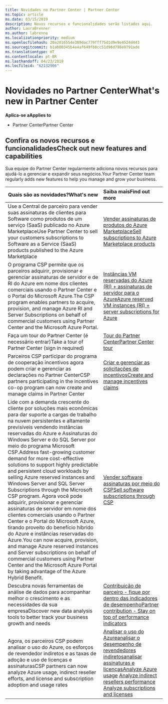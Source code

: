 ```yaml
---
title: Novidades no Partner Center | Partner Center
ms.topic: article
ms.date: 03/15/2019
description: Novos recursos e funcionalidades serão listados aqui.
author: LauraBrenner
ms.author: labrenne
ms.localizationpriority: medium
ms.openlocfilehash: 20a2016554e389dac779fff75d1d9e9e4524d443
ms.sourcegitcommit: b1ab80345b4e4af649fb8cc51d96d798e0791ade
ms.translationtype: HT
ms.contentlocale: pt-BR
ms.lasthandoff: 04/23/2019
ms.locfileid: "62132906"
---
```

# <a name="whats-new-in-partner-center"></a><span data-ttu-id="274f8-103">Novidades no Partner Center</span><span class="sxs-lookup"><span data-stu-id="274f8-103">What's new in Partner Center</span></span>

<span data-ttu-id="274f8-104">**Aplica-se a**</span><span class="sxs-lookup"><span data-stu-id="274f8-104">**Applies to**</span></span>

-  <span data-ttu-id="274f8-105">Partner Center</span><span class="sxs-lookup"><span data-stu-id="274f8-105">Partner Center</span></span>

## <a name="check-out-new-features-and-capabilities"></a><span data-ttu-id="274f8-106">Confira os novos recursos e funcionalidades</span><span class="sxs-lookup"><span data-stu-id="274f8-106">Check out new features and capabilities</span></span> 

<span data-ttu-id="274f8-107">Sua equipe do Partner Center regularmente adiciona novos recursos para ajudá-lo a gerenciar e expandir seus negócios.</span><span class="sxs-lookup"><span data-stu-id="274f8-107">Your Partner Center team regularly adds new features to help you manage and grow your business.</span></span>


|<span data-ttu-id="274f8-108">**Quais são as novidades?**</span><span class="sxs-lookup"><span data-stu-id="274f8-108">**What's new**</span></span>   |<span data-ttu-id="274f8-109">**Saiba mais**</span><span class="sxs-lookup"><span data-stu-id="274f8-109">**Find out more**</span></span>   |
|----------------------|:-----------------|
|<span data-ttu-id="274f8-110">Use a Central de parceiro para vender suas assinaturas de clientes para Software como produtos de um serviço (SaaS) publicado no Azure Marketplace</span><span class="sxs-lookup"><span data-stu-id="274f8-110">Use Partner Center to sell your customers subscriptions to Software as a Service (SaaS) products published to the Azure Marketplace</span></span>  | [<span data-ttu-id="274f8-111">Vender assinaturas de produtos do Azure Marketplace</span><span class="sxs-lookup"><span data-stu-id="274f8-111">Sell subscriptions to Azure Marketplace products</span></span>](sell-marketplace-products.md)|
|<span data-ttu-id="274f8-112">O programa CSP permite que os parceiros adquirir, provisionar e gerenciar assinaturas de servidor e de RI do Azure em nome dos clientes comerciais usando o Partner Center e o Portal do Microsoft Azure.</span><span class="sxs-lookup"><span data-stu-id="274f8-112">The CSP program enables partners to acquire, provision, and manage Azure RI and Server Subscriptions on behalf of commercial customers using Partner Center and the Microsoft Azure Portal.</span></span>|[<span data-ttu-id="274f8-113">Instâncias VM reservadas do Azure (RI) + assinaturas de servidor para o Azure</span><span class="sxs-lookup"><span data-stu-id="274f8-113">Azure reserved VM instances (RI) + server subscriptions for Azure</span></span>](azure-ri-server-subscriptions.md)|
|<span data-ttu-id="274f8-114">Faça um tour do Partner Center (é necessário entrar)</span><span class="sxs-lookup"><span data-stu-id="274f8-114">Take a tour of Partner Center (sign in required)</span></span>|[<span data-ttu-id="274f8-115">Tour do Partner Center</span><span class="sxs-lookup"><span data-stu-id="274f8-115">Partner Center tour</span></span>](https://partnercenter.microsoft.com/pcv/redirect?authenticate=true&redirect=%2Fdashboard%2Foverview)|
|<span data-ttu-id="274f8-116">Parceiros CSP participar do programa de cooperação incentivos agora podem criar e gerenciar as declarações no Partner Center</span><span class="sxs-lookup"><span data-stu-id="274f8-116">CSP partners participating in the incentives co-op program can now create and manage claims in Partner Center</span></span>|[<span data-ttu-id="274f8-117">Criar e gerenciar as solicitações de incentivos</span><span class="sxs-lookup"><span data-stu-id="274f8-117">Create and manage incentives claims</span></span>](create-incentives-claims.md)|
|<span data-ttu-id="274f8-118">Lide com a demanda crescente do cliente por soluções mais econômicas para dar suporte a cargas de trabalho na nuvem persistentes e altamente previsíveis vendendo instâncias reservadas do Azure e Assinaturas do Windows Server e do SQL Server por meio do programa Microsoft CSP.</span><span class="sxs-lookup"><span data-stu-id="274f8-118">Address fast-growing customer demand for more cost-effective solutions to support highly predictable and persistent cloud workloads by selling Azure reserved instances and Windows Server and SQL Server Subscriptions through the Microsoft CSP program.</span></span> <span data-ttu-id="274f8-119">Agora você pode adquirir, provisionar e gerenciar assinaturas de servidor em nome dos clientes comerciais usando o Partner Center e o Portal do Microsoft Azure, tirando proveito do benefício híbrido do Azure e instâncias reservadas do Azure.</span><span class="sxs-lookup"><span data-stu-id="274f8-119">You can now acquire, provision, and manage Azure reserved instances and Server subscriptions on behalf of commercial customers using Partner Center and the Microsoft Azure Portal by taking advantage of the Azure Hybrid Benefit.</span></span>|[<span data-ttu-id="274f8-120">Vender software assinaturas por meio do CSP</span><span class="sxs-lookup"><span data-stu-id="274f8-120">Sell software subscriptions through CSP</span></span>](csp-software-subscriptions.md)|
|<span data-ttu-id="274f8-121">Descubra novas ferramentas de análise de dados para acompanhar melhor o crescimento e as necessidades da sua empresa</span><span class="sxs-lookup"><span data-stu-id="274f8-121">Discover new data analysis tools to better track your business growth and needs</span></span>| [<span data-ttu-id="274f8-122">Contribuição de parceiro - fique por dentro das indicadores de desempenho</span><span class="sxs-lookup"><span data-stu-id="274f8-122">Partner contribution - Stay on top of performance indicators</span></span>](partner-contributions.md)|
|<span data-ttu-id="274f8-123">Agora, os parceiros CSP podem analisar o uso do Azure, os esforços de revendedor indiretos e as taxas de adoção e uso de licenças e assinaturas</span><span class="sxs-lookup"><span data-stu-id="274f8-123">CSP partners can now analyze Azure usage, indirect reseller efforts, and license and subscription adoption and usage rates</span></span>|<span data-ttu-id="274f8-124">[Analisar o uso do Azure](analyze-azure-usage.md)[analisar o desempenho de revendedores indiretos](Analyze-indirect-resellers.md)[analisar assinaturas e licenças](analyze-subscriptions-licenses.md)</span><span class="sxs-lookup"><span data-stu-id="274f8-124">[Analyze Azure usage](analyze-azure-usage.md)  [Analyze indirect resellers performance](Analyze-indirect-resellers.md)    [Analyze subscriptions and licenses](analyze-subscriptions-licenses.md)</span></span>|

